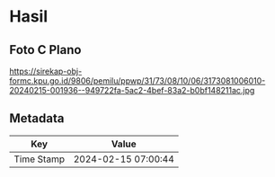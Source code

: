 # Hasil

## Foto C Plano

https://sirekap-obj-formc.kpu.go.id/9806/pemilu/ppwp/31/73/08/10/06/3173081006010-20240215-001936--949722fa-5ac2-4bef-83a2-b0bf148211ac.jpg


## Metadata

| Key        | Value               |
| ---------- | ------------------- |
| Time Stamp | 2024-02-15 07:00:44 |



